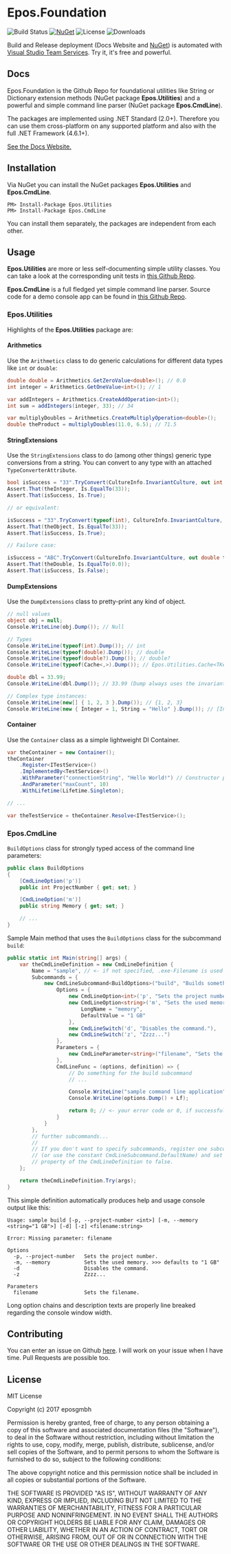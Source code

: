 # Epos.Foundation

![Build Status](https://eposgmbh.visualstudio.com/_apis/public/build/definitions/30ebff28-f13c-44d2-b6db-7739d6cf4ab1/5/badge)
[![NuGet](https://img.shields.io/nuget/v/Epos.Utilities.svg)](https://www.nuget.org/packages/Epos.Utilities/)
![License](https://img.shields.io/badge/license-MIT-blue.svg)
![Downloads](https://img.shields.io/nuget/dt/Epos.Utilities.svg)

Build and Release deployment (Docs Website and [NuGet](https://www.nuget.org/)) is automated with
[Visual Studio Team Services](https://www.visualstudio.com/team-services). Try it, it's free and powerful.

## Docs

Epos.Foundation is the Github Repo for foundational utilities like String or Dictionary extension methods
(NuGet package **Epos.Utilities**) and a powerful and simple command line parser (NuGet package **Epos.CmdLine**).

The packages are implemented using .NET Standard (2.0+). Therefore you can use them cross-platform on any supported platform and
also with the full .NET Framework (4.6.1+).

[See the Docs Website.](https://eposgmbh.github.io/getting-started.html)

## Installation

Via NuGet you can install the NuGet packages **Epos.Utilities** and **Epos.CmdLine**.

```
PM> Install-Package Epos.Utilities
PM> Install-Package Epos.CmdLine
```

You can install them separately, the packages are independent from each other.

## Usage

**Epos.Utilities** are more or less self-documenting simple utility classes. You can take a look at the corresponding
unit tests in [this Github Repo](https://github.com/eposgmbh/Epos.Foundation/tree/master/Epos.Utilities.Tests).

**Epos.CmdLine** is a full fledged yet simple command line parser. Source code for a demo console app can be found in
[this Github Repo](https://github.com/eposgmbh/Epos.Foundation/tree/master/Epos.CmdLine.Sample).

### Epos.Utilities

Highlights of the **Epos.Utilities** package are:

#### Arithmetics

Use the `Arithmetics` class to do generic calculations for different data types like
`int` or `double`:

```csharp
double double = Arithmetics.GetZeroValue<double>(); // 0.0
int integer = Arithmetics.GetOneValue<int>(); // 1

var addIntegers = Arithmetics.CreateAddOperation<int>();
int sum = addIntegers(integer, 33); // 34

var multiplyDoubles = Arithmetics.CreateMultiplyOperation<double>();
double theProduct = multiplyDoubles(11.0, 6.5); // 71.5
```

#### StringExtensions

Use the `StringExtensions` class to do (among other things) generic type conversions
from a string. You can convert to any type with an attached `TypeConverterAttribute`.

```csharp
bool isSuccess = "33".TryConvert(CultureInfo.InvariantCulture, out int theInteger);
Assert.That(theInteger, Is.EqualTo(33));
Assert.That(isSuccess, Is.True);

// or equivalent:

isSuccess = "33".TryConvert(typeof(int), CultureInfo.InvariantCulture, out object theObject);
Assert.That(theObject, Is.EqualTo(33));
Assert.That(isSuccess, Is.True);

// Failure case:

isSuccess = "ABC".TryConvert(CultureInfo.InvariantCulture, out double theDouble);
Assert.That(theDouble, Is.EqualTo(0.0));
Assert.That(isSuccess, Is.False);
```

#### DumpExtensions

Use the `DumpExtensions` class to pretty-print any kind of object.

```csharp
// null values
object obj = null;
Console.WriteLine(obj.Dump()); // Null

// Types
Console.WriteLine(typeof(int).Dump()); // int
Console.WriteLine(typeof(double).Dump()); // double
Console.WriteLine(typeof(double?).Dump()); // double?
Console.WriteLine(typeof(Cache<,>).Dump()); // Epos.Utilities.Cache<TKey, TValue>

double dbl = 33.99;
Console.WriteLine(dbl.Dump()); // 33.99 (Dump always uses the invariant culture)

// Complex type instances:
Console.WriteLine(new[] { 1, 2, 3 }.Dump()); // {1, 2, 3}
Console.WriteLine(new { Integer = 1, String = "Hello" }.Dump()); // [Integer = 1, String = Hello]
```

#### Container

Use the `Container` class as a simple lightweight DI Container.

```csharp
var theContainer = new Container();
theContainer
    .Register<ITestService>()
    .ImplementedBy<TestService>()
    .WithParameter("connectionString", "Hello World!") // Constructor params
    .AndParameter("maxCount", 10)
    .WithLifetime(Lifetime.Singleton);

// ...

var theTestService = theContainer.Resolve<ITestService>();
```

### Epos.CmdLine

`BuildOptions` class for strongly typed access of the command line parameters:

```csharp
public class BuildOptions
{
    [CmdLineOption('p')]
    public int ProjectNumber { get; set; }

    [CmdLineOption('m')]
    public string Memory { get; set; }

    // ...
}
```

Sample Main method that uses the `BuildOptions` class for the subcommand `build`:

```csharp
public static int Main(string[] args) {
    var theCmdLineDefinition = new CmdLineDefinition {
        Name = "sample", // <- if not specified, .exe-Filename is used
        Subcommands = {
            new CmdLineSubcommand<BuildOptions>("build", "Builds something.") {
                Options = {
                    new CmdLineOption<int>('p', "Sets the project number.") { LongName = "project-number" },
                    new CmdLineOption<string>('m', "Sets the used memory.") {
                        LongName = "memory",
                        DefaultValue = "1 GB"
                    },
                    new CmdLineSwitch('d', "Disables the command."),
                    new CmdLineSwitch('z', "Zzzz...")
                },
                Parameters = {
                    new CmdLineParameter<string>("filename", "Sets the filename.")
                },
                CmdLineFunc = (options, definition) => {
                    // Do something for the build subcommand
                    // ...

                    Console.WriteLine("sample command line application" + Lf);
                    Console.WriteLine(options.Dump() + Lf);

                    return 0; // <- your error code or 0, if successful
                }
            }
        },
        // further subcommands...
        //
        // If you don't want to specify subcommands, register one subcommand with the name "default"
        // (or use the constant CmdLineSubcommand.DefaultName) and set the HasDifferentiatedSubcommands
        // property of the CmdLineDefinition to false.
    };

    return theCmdLineDefinition.Try(args);
}
```

This simple definition automatically produces help and usage console output like this:

```
Usage: sample build [-p, --project-number <int>] [-m, --memory <string="1 GB">] [-d] [-z] <filename:string>

Error: Missing parameter: filename

Options
  -p, --project-number   Sets the project number.
  -m, --memory           Sets the used memory. >>> defaults to "1 GB"
  -d                     Disables the command.
  -z                     Zzzz...

Parameters
  filename               Sets the filename.
```

Long option chains and description texts are properly line breaked regarding the console window width.

## Contributing

You can enter an issue on Github [here](https://github.com/eposgmbh/Epos.Foundation/issues). I will work on
your issue when I have time. Pull Requests are possible too.

## License

MIT License

Copyright (c) 2017 eposgmbh

Permission is hereby granted, free of charge, to any person obtaining a copy
of this software and associated documentation files (the "Software"), to deal
in the Software without restriction, including without limitation the rights
to use, copy, modify, merge, publish, distribute, sublicense, and/or sell
copies of the Software, and to permit persons to whom the Software is
furnished to do so, subject to the following conditions:

The above copyright notice and this permission notice shall be included in all
copies or substantial portions of the Software.

THE SOFTWARE IS PROVIDED "AS IS", WITHOUT WARRANTY OF ANY KIND, EXPRESS OR
IMPLIED, INCLUDING BUT NOT LIMITED TO THE WARRANTIES OF MERCHANTABILITY,
FITNESS FOR A PARTICULAR PURPOSE AND NONINFRINGEMENT. IN NO EVENT SHALL THE
AUTHORS OR COPYRIGHT HOLDERS BE LIABLE FOR ANY CLAIM, DAMAGES OR OTHER
LIABILITY, WHETHER IN AN ACTION OF CONTRACT, TORT OR OTHERWISE, ARISING FROM,
OUT OF OR IN CONNECTION WITH THE SOFTWARE OR THE USE OR OTHER DEALINGS IN THE
SOFTWARE.
